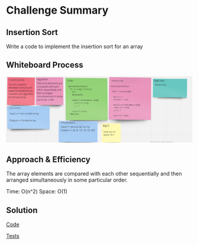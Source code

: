 # Challenge Summary

## Insertion Sort

Write a code to implement the insertion sort for an array

## Whiteboard Process
![cc26](code%20challenge26.png)


## Approach & Efficiency

The array elements are compared with each other sequentially and then arranged simultaneously in some particular order.

Time: O(n^2)
Space: O(1)


## Solution

[Code](insertionsort/insertionsort.py)

[Tests](tests/test_insertionsort.py)